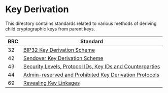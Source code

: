 # Key Derivation

This directory contains standards related to various methods of deriving child cryptographic keys from parent keys.

BRC | Standard
-----|------------------
32   | [BIP32 Key Derivation Scheme](./0032.md)
42   | [Sendover Key Derivation Scheme](./0042.md)
43   | [Security Levels, Protocol IDs, Key IDs and Counterparties](./0043.md)
44   | [Admin-reserved and Prohibited Key Derivation Protocols](./0044.md)
69   | [Revealing Key Linkages](./0069.md)